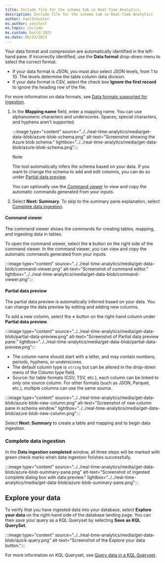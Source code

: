 ```yaml
---
title: Include file for the schema tab in Real-Time Analytics
description: Include file for the schema tab in Real-Time Analytics
author: YaelSchuster
ms.author: yaschust
ms.topic: include
ms.custom: build-2023
ms.date: 08/23/2023
---
```


Your data format and compression are automatically identified in the left-hand pane. If incorrectly identified, use the **Data format** drop-down menu to select the correct format.

* If your data format is JSON, you must also select JSON levels, from 1 to 10. The levels determine the table column data division.
* If your data format is CSV, select the check box **Ignore the first record** to ignore the heading row of the file.

For more information on data formats, see [Data formats supported  for ingestion](/azure/data-explorer/ingestion-supported-formats?context=/fabric/context/context&pivots=fabric).

1. In the **Mapping name** field, enter a mapping name. You can use alphanumeric characters and underscores. Spaces, special characters, and hyphens aren't supported.

    :::image type="content" source="../../real-time-analytics/media/get-data-blob/azure-blob-schema.png" alt-text="Screenshot showing the Azure blob schema."  lightbox="../../real-time-analytics/media/get-data-blob/azure-blob-schema.png":::

    >[!NOTE]
    >
    > The tool automatically infers the schema based on your data. If you want to change the schema to add and edit columns, you can do so under [Partial data preview](#partial-data-preview).
    >
    > You can optionally use the [Command viewer](#command-viewer) to view and copy the automatic commands generated from your inputs.

1. Select **Next: Summary**. To skip to the summary pane explanation, select [Complete data ingestion](#complete-data-ingestion).

#### Command viewer

The command viewer shows the commands for creating tables, mapping, and ingesting data in tables.

To open the command viewer, select the **v** button on the right side of the command viewer. In the command viewer, you can view and copy the automatic commands generated from your inputs.

:::image type="content" source="../../real-time-analytics/media/get-data-blob/command-viewer.png" alt-text="Screenshot of command editor."  lightbox="../../real-time-analytics/media/get-data-blob/command-viewer.png":::

#### Partial data preview

The partial data preview is automatically inferred based on your data. You can change the data preview by editing and adding new columns.

To add a new column, select the **+** button on the right-hand column under **Partial data preview**.

:::image type="content" source="../../real-time-analytics/media/get-data-blob/partial-data-preview.png" alt-text="Screenshot of Partial data preview pane."  lightbox="../../real-time-analytics/media/get-data-blob/partial-data-preview.png":::

* The column name should start with a letter, and may contain numbers, periods, hyphens, or underscores.
* The default column type is `string` but can be altered in the drop-down menu of the Column type field.
* Source: for table formats (CSV, TSV, etc.), each column can be linked to only one source column. For other formats (such as JSON, Parquet, etc.), multiple columns can use the same source.

:::image type="content" source="../../real-time-analytics/media/get-data-blob/azure-blob-new-column.png" alt-text="Screenshot of new column pane in schema window."  lightbox="../../real-time-analytics/media/get-data-blob/azure-blob-new-column.png":::

Select **Next: Summary** to create a table and mapping and to begin data ingestion.

### Complete data ingestion

In the **Data ingestion completed** window, all three steps will be marked with green check marks when data ingestion finishes successfully.

:::image type="content" source="../../real-time-analytics/media/get-data-blob/azure-blob-summary-pane.png" alt-text="Screenshot of ingested complete dialog box with data preview."  lightbox="../../real-time-analytics/media/get-data-blob/azure-blob-summary-pane.png":::

## Explore your data

To verify that you have ingested data into your database, select **Explore your data** on the right-hand side of the database landing page. You can then save your query as a KQL Queryset by selecting **Save as KQL QuerySet**.

:::image type="content" source="../../real-time-analytics/media/get-data-blob/quick-query.png" alt-text="Screenshot of the Explore your data button.":::

For more information on KQL Queryset, see [Query data in a KQL Queryset](../../real-time-analytics/kusto-query-set.md).
